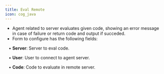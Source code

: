 ```yaml
---
title: Eval Remote
icon: cog_java
---
```

* Agent related to server evaluates given code, showing an error message in 
case of failure or return code and output if succeded. 
* Form to configure has the following fields: <br />

&nbsp; &nbsp;• **Server**: Server to eval code. <br />

&nbsp; &nbsp;• **User**: User to connect to agent server. <br />

&nbsp; &nbsp;• **Code**: Code to evaluate in remote server.


